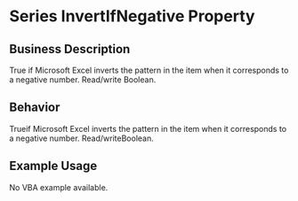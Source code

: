 # Series InvertIfNegative Property

## Business Description
True if Microsoft Excel inverts the pattern in the item when it corresponds to a negative number. Read/write Boolean.

## Behavior
Trueif Microsoft Excel inverts the pattern in the item when it corresponds to a negative number. Read/writeBoolean.

## Example Usage
No VBA example available.